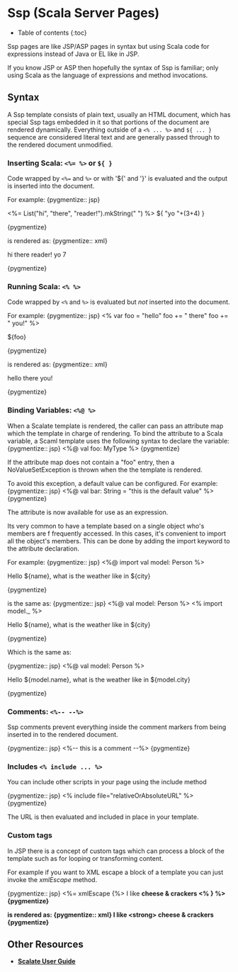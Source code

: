 # Ssp (Scala Server Pages)

* Table of contents
{:toc}

Ssp pages are like JSP/ASP pages in syntax but using Scala code for expressions instead of Java or EL like in JSP.

If you know JSP or ASP then hopefully the syntax of Ssp is familiar; only using Scala as the language of expressions and method invocations.

## Syntax

A Ssp template consists of plain text, usually an HTML document, which has special Ssp tags embedded in it so that
portions of the document are rendered dynamically.  Everything outside of a `<% ... %>` and `${ ... }` sequence 
are considered literal text and are generally passed through to the rendered document unmodified.

### Inserting Scala: `<%= %>` or `${ }`

Code wrapped by `<%=` and `%>` or with '${' and '}' is evaluated and 
the output is inserted into the document.

For example:
{pygmentize:: jsp}
<p>
  <%= List("hi", "there", "reader!").mkString(" ") %>
  ${ "yo "+(3+4) } 
</p>
{pygmentize}

is rendered as:
{pygmentize:: xml}
<p>
  hi there reader!
  yo 7
</p>
{pygmentize}

### Running Scala: `<% %>`

Code wrapped by `<%` and `%>` is evaluated but *not* inserted into the document.

For example:
{pygmentize:: jsp}
<%
  var foo = "hello"
  foo += " there"
  foo += " you!"
%>
<p>${foo}</p>
{pygmentize}

is rendered as:
{pygmentize:: xml}
<p>hello there you!</p>
{pygmentize}

### Binding Variables: `<%@ %>`

When a Scalate template is rendered, the caller can pass an attribute map
which the template in charge of rendering. To bind the attribute to a Scala
variable, a Scaml template uses the following syntax to declare the variable:
{pygmentize:: jsp}
<%@ val foo: MyType %>
{pygmentize}

If the attribute map does not contain a "foo" entry, then a 
NoValueSetException is thrown when the the template is rendered.

To avoid this exception, a default value can be configured.  For
example:
{pygmentize:: jsp}
<%@ val bar: String = "this is the default value" %>
{pygmentize}

The attribute is now available for use as an expression. 

Its very common to have a template based on a single object who's members are f
frequently accessed.  In this cases, it's convenient to import all the object's 
members.  This can be done by adding the import keyword to the attribute declaration.

For example:
{pygmentize:: jsp}
<%@ import val model: Person %>
<p>Hello ${name}, what is the weather like in ${city}</p>
{pygmentize}

is the same as:
{pygmentize:: jsp}
<%@ val model: Person %>
<% import model._ %>
<p>Hello ${name}, what is the weather like in ${city}</p>
{pygmentize}

Which is the same as:

{pygmentize:: jsp}
<%@ val model: Person %>
<p>Hello ${model.name}, what is the weather like in ${model.city}</p>
{pygmentize}

### Comments: `<%-- --%>`

Ssp comments prevent everything inside the comment markers from being inserted in to the rendered document.

{pygmentize:: jsp}
<%-- this is a comment --%>
{pygmentize}

### Includes `<% include ... %>`

You can include other scripts in your page using the include method

{pygmentize:: jsp}
<% include file="relativeOrAbsoluteURL" %>
{pygmentize}

The URL is then evaluated and included in place in your template.

### Custom tags

In JSP there is a concept of custom tags which can process a block of the 
template such as for looping or transforming content.

For example if you want to XML escape a block of a template you can just 
invoke the *xmlEscape* method.

{pygmentize:: jsp}
<%= xmlEscape {%>
  I like <strong> cheese & crackers
<% } %>
{pygmentize}

is rendered as:
{pygmentize:: xml}
I like &lt;strong&gt; cheese &amp; crackers
{pygmentize}
      
## Other Resources

* [Scalate User Guide](scalate-user-guide.html)

